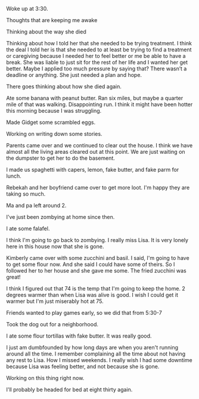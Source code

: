 Woke up at 3:30. 

Thoughts that are keeping me awake

Thinking about the way she died 

Thinking about how I told her that she needed to be trying treatment. I think the deal I told her is that she needed to at least be trying to find a treatment or caregiving because I needed her to feel better or me be able to have a break. She was liable to just sit for the rest of her life and I wanted her get better. Maybe I applied too much pressure by saying that? There wasn’t a deadline or anything. She just needed a plan and hope. 

There goes thinking about how she died again.

Ate some banana with peanut butter. Ran six miles, but maybe a quarter mile of that was walking. Disappointing run. I think it might have been hotter this morning because I was struggling.

Made Gidget some scrambled eggs. 

Working on writing down some stories.

Parents came over and we continued to clear out the house. I think we have almost all the living areas cleared out at this point. We are just waiting on the dumpster to get her to do the basement. 

I made us spaghetti with capers, lemon, fake butter, and fake parm for lunch.

Rebekah and her boyfriend came over to get more loot. I'm happy they are taking so much. 

Ma and pa left around 2. 

I've just been zombying at home since then. 

I ate some falafel. 

I think I'm going to go back to zombying. I really miss Lisa. It is very lonely here in this house now that she is gone. 

Kimberly came over with some zucchini and basil. I said, I'm going to have to get some flour now. And she said I could have some of theirs. So I followed her to her house and she gave me some. The fried zucchini was great! 

I think I figured out that 74 is the temp that I'm going to keep the home. 2 degrees warmer than when Lisa was alive is good. I wish I could get it warmer but I'm just miserably hot at 75.

Friends wanted to play games early, so we did that from 5:30-7

Took the dog out for a neighborhood. 

I ate some flour tortillas with fake butter. It was really good.

I just am dumbfounded by how long days are when you aren't running around all the time. I remember complaining all the time about not having any rest to Lisa. How I missed weekends. I really wish I had some downtime because Lisa was feeling better, and not because she is gone. 

Working on this thing right now. 

I'll probably be headed for bed at eight thirty again. 